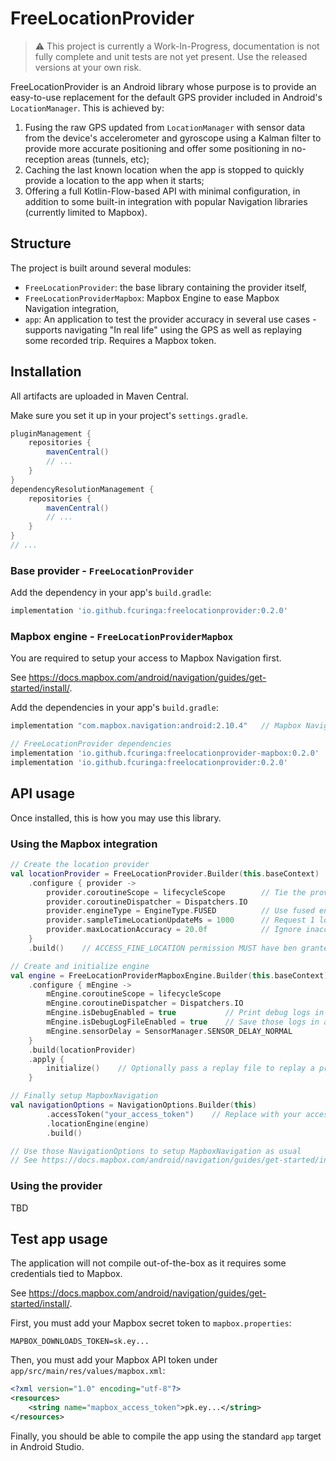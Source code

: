 # FreeLocationProvider 

> :warning: This project is currently a Work-In-Progress, documentation is not fully complete and 
> unit tests are not yet present. Use the released versions at your own risk.

FreeLocationProvider is an Android library whose purpose is to provide an easy-to-use replacement
for the default GPS provider included in Android's `LocationManager`. This is achieved by:

1. Fusing the raw GPS updated from `LocationManager` with sensor data from the device's 
   accelerometer and gyroscope using a Kalman filter to provide more accurate positioning and offer
   some positioning in no-reception areas (tunnels, etc);
2. Caching the last known location when the app is stopped to quickly provide a location to the app
   when it starts;
3. Offering a full Kotlin-Flow-based API with minimal configuration, in addition to some built-in
   integration with popular Navigation libraries (currently limited to Mapbox).

## Structure

The project is built around several modules:

- `FreeLocationProvider`: the base library containing the provider itself,
- `FreeLocationProviderMapbox`: Mapbox Engine to ease Mapbox Navigation integration,
- `app`: An application to test the provider accuracy in several use cases - supports navigating 
  "In real life" using the GPS as well as replaying some recorded trip. Requires a Mapbox token.

## Installation

All artifacts are uploaded in Maven Central.

Make sure you set it up in your project's `settings.gradle`.

```groovy
pluginManagement {
    repositories {
        mavenCentral()
        // ...
    }
}
dependencyResolutionManagement {
    repositories {
        mavenCentral()
        // ...
    }
}
// ...
```

### Base provider - `FreeLocationProvider`

Add the dependency in your app's `build.gradle`:

```groovy
implementation 'io.github.fcuringa:freelocationprovider:0.2.0'
```

### Mapbox engine - `FreeLocationProviderMapbox`

You are required to setup your access to Mapbox Navigation first.

See https://docs.mapbox.com/android/navigation/guides/get-started/install/.

Add the dependencies in your app's `build.gradle`:

```groovy
implementation "com.mapbox.navigation:android:2.10.4"   // Mapbox Navigation

// FreeLocationProvider dependencies
implementation 'io.github.fcuringa:freelocationprovider-mapbox:0.2.0'
implementation 'io.github.fcuringa:freelocationprovider:0.2.0'
```

## API usage

Once installed, this is how you may use this library.

### Using the Mapbox integration

```kotlin
// Create the location provider
val locationProvider = FreeLocationProvider.Builder(this.baseContext)
    .configure { provider ->
        provider.coroutineScope = lifecycleScope        // Tie the provider to the activity lifecycle
        provider.coroutineDispatcher = Dispatchers.IO
        provider.engineType = EngineType.FUSED          // Use fused engine
        provider.sampleTimeLocationUpdateMs = 1000      // Request 1 location update per second
        provider.maxLocationAccuracy = 20.0f            // Ignore inaccurate GPS updates
    }
    .build()    // ACCESS_FINE_LOCATION permission MUST have ben granted before calling

// Create and initialize engine
val engine = FreeLocationProviderMapboxEngine.Builder(this.baseContext)
    .configure { mEngine ->
        mEngine.coroutineScope = lifecycleScope
        mEngine.coroutineDispatcher = Dispatchers.IO
        mEngine.isDebugEnabled = true           // Print debug logs in logcat
        mEngine.isDebugLogFileEnabled = true    // Save those logs in a file under .FreeLocationProvider 
        mEngine.sensorDelay = SensorManager.SENSOR_DELAY_NORMAL
    }
    .build(locationProvider)
    .apply {
        initialize()    // Optionally pass a replay file to replay a previous route instead of tracking
    }

// Finally setup MapboxNavigation
val navigationOptions = NavigationOptions.Builder(this)
        .accessToken("your_access_token")    // Replace with your access token
        .locationEngine(engine)
        .build()

// Use those NavigationOptions to setup MapboxNavigation as usual
// See https://docs.mapbox.com/android/navigation/guides/get-started/initialization/
```

### Using the provider

TBD

## Test app usage

The application will not compile out-of-the-box as it requires some credentials tied to Mapbox.

See https://docs.mapbox.com/android/navigation/guides/get-started/install/.

First, you must add your Mapbox secret token to `mapbox.properties`:

```properties
MAPBOX_DOWNLOADS_TOKEN=sk.ey...
```

Then, you must add your Mapbox API token under `app/src/main/res/values/mapbox.xml`:

```xml
<?xml version="1.0" encoding="utf-8"?>
<resources>
    <string name="mapbox_access_token">pk.ey...</string>
</resources>
```

Finally, you should be able to compile the app using the standard `app` target in Android Studio.
